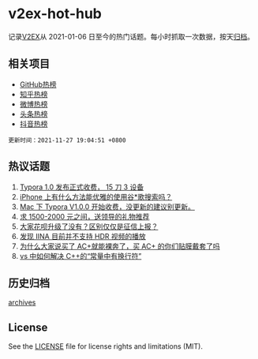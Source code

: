 # v2ex-hot-hub

 记录[V2EX](https://www.v2ex.com/)从 2021-01-06 日至今的热门话题。每小时抓取一次数据，按天[归档](archives)。
 
 ## 相关项目

- [GitHub热榜](https://github.com/lonnyzhang423/github-hot-hub)
- [知乎热榜](https://github.com/lonnyzhang423/zhihu-hot-hub)
- [微博热榜](https://github.com/lonnyzhang423/weibo-hot-hub)
- [头条热榜](https://github.com/lonnyzhang423/toutiao-hot-hub)
- [抖音热榜](https://github.com/lonnyzhang423/douyin-hot-hub)


 `更新时间：2021-11-27 19:04:51 +0800`

## 热议话题

1. [Typora 1.0 发布正式收费， 15 刀 3 设备](https://www.v2ex.com/t/818236)
1. [iPhone 上有什么方法能优雅的使用谷*歌搜索吗？](https://www.v2ex.com/t/818326)
1. [Mac 下 Typora V1.0.0 开始收费，没更新的建议别更新。](https://www.v2ex.com/t/818303)
1. [求 1500-2000 元之间，送领导的礼物推荐](https://www.v2ex.com/t/818276)
1. [大家花呗升级了没有？区别仅仅是征信上报？](https://www.v2ex.com/t/818336)
1. [发现 IINA 目前并不支持 HDR 视频的播放](https://www.v2ex.com/t/818282)
1. [为什么大家说买了 AC+就能裸奔了，买 AC+ 的你们贴膜戴套了吗](https://www.v2ex.com/t/818243)
1. [vs 中如何解决 C++的“常量中有换行符”](https://www.v2ex.com/t/818321)

## 历史归档

[archives](archives)

## License

See the [LICENSE](LICENSE) file for license rights and limitations (MIT).
